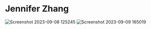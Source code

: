 # Jennifer Zhang
![Screenshot 2023-09-08 125245](https://github.com/jenniferzxm/ECE444-F2023-Assignment1/assets/144472108/2c4b1fc7-0e20-47c2-a429-417bde9aad63)
![Screenshot 2023-09-09 165019](https://github.com/jenniferzxm/ECE444-F2023-Assignment1/assets/144472108/1ced827c-4bb5-435f-ba38-dbe86c3115fb)
